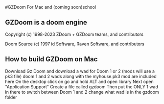 #GZDoom For Mac and (coming soon)school

## GZDoom is a doom engine

Copyright (c) 1998-2023 ZDoom + GZDoom teams, and contributors

Doom Source (c) 1997 id Software, Raven Software, and contributors

## How to build GZDoom on Mac
Download Gz Doom and download a wad for Doom 1 or 2 (mods will use a pk3 file) doom 1 and 2 wads along with the myhouse.pk3 mod are included here
On the desktop click on go and hold ALT and open library
Next open "Application Support"
Create a file called gzdoom
Then put the ONLY 1 wad in there
to switch between Doom 1 and 2 change what wad is in the gzdoom folder

